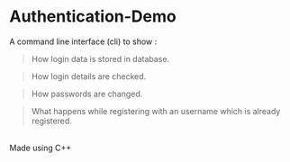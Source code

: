 # Authentication-Demo
A command line interface (cli) to show :
> How login data is stored in database.

> How login details are checked.

> How passwords are changed.

> What happens while registering with an username which is already registered.

<br>
Made using C++
